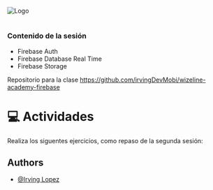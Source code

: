 ![Logo](https://developer.android.com/static/codelabs/basic-android-kotlin-compose-first-program/img/3bbebda874e6003b.png?hl=es-419)

# 



### Contenido de la sesión

- Firebase Auth
- Firebase Database Real Time
- Firebase Storage

Repositorio para la clase https://github.com/irvingDevMobi/wizeline-academy-firebase

## 

# :computer:  Actividades

Realiza los siguentes ejercicios, como repaso de la segunda sesión:



## Authors

- [@Irving Lopez](https://www.github.com/irvingDevMobi)

